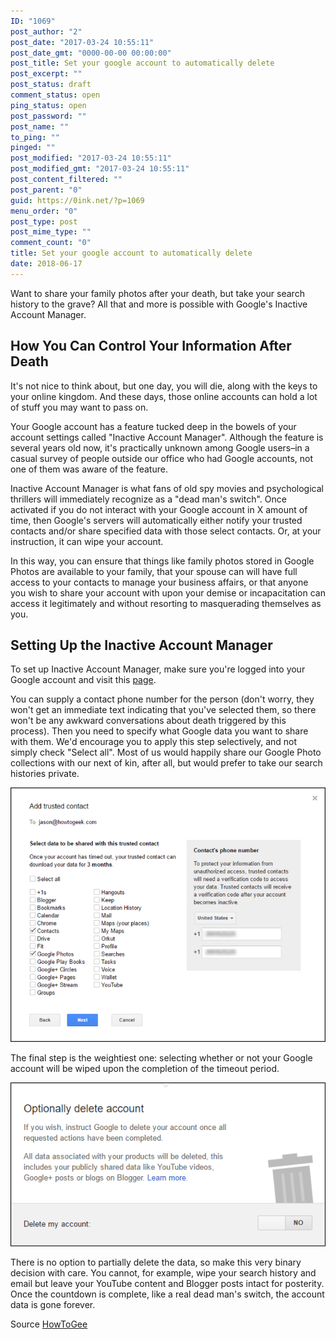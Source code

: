 ```yaml
---
ID: "1069"
post_author: "2"
post_date: "2017-03-24 10:55:11"
post_date_gmt: "0000-00-00 00:00:00"
post_title: Set your google account to automatically delete
post_excerpt: ""
post_status: draft
comment_status: open
ping_status: open
post_password: ""
post_name: ""
to_ping: ""
pinged: ""
post_modified: "2017-03-24 10:55:11"
post_modified_gmt: "2017-03-24 10:55:11"
post_content_filtered: ""
post_parent: "0"
guid: https://0ink.net/?p=1069
menu_order: "0"
post_type: post
post_mime_type: ""
comment_count: "0"
title: Set your google account to automatically delete
date: 2018-06-17
---
```


Want to share your family photos after your death, but take your
search history to the grave? All that and more is possible with
Google's Inactive Account Manager.

## How You Can Control Your Information After Death

It's not nice to think about, but one day, you will die, along with
the keys to your online kingdom. And these days, those online accounts
can hold a lot of stuff you may want to pass on.

Your Google account has a feature tucked deep in the bowels of your
account settings called "Inactive Account Manager". Although the
feature is several years old now, it's practically unknown among
Google users–in a casual survey of people outside our office who had
Google accounts, not one of them was aware of the feature.

Inactive Account Manager is what fans of old spy movies and
psychological thrillers will immediately recognize as a "dead man's
switch". Once activated if you do not interact with your Google
account in X amount of time, then Google's servers will automatically
either notify your trusted contacts and/or share specified data with
those select contacts. Or, at your instruction, it can wipe your account.

In this way, you can ensure that things like family photos stored in
Google Photos are available to your family, that your spouse can will
have full access to your contacts to manage your business affairs, or
that anyone you wish to share your account with upon your demise or
incapacitation can access it legitimately and without resorting to
masquerading themselves as you.

## Setting Up the Inactive Account Manager

To set up Inactive Account Manager, make sure you're logged into your
Google account and visit this [page](https://www.google.com/settings/u/0/account/inactive).

You can supply a contact phone number for the person (don't worry, they
won't get an immediate text indicating that you've selected them, so
there won't be any awkward conversations about death triggered by
this process). Then you need to specify what Google data you want to
share with them. We'd encourage you to apply this step selectively,
and not simply check "Select all". Most of us would happily share our
Google Photo collections with our next of kin, after all, but would
prefer to take our search histories private. 

![google-auto-delete-1](/images/2018/google-auto-delete-1.png)

The final step is the weightiest one: selecting whether or not your
Google account will be wiped upon the completion of the timeout period.

![google-auto-delete-2](/images/2018/google-auto-delete-2.png)

There is no option to partially delete the data, so make this very
binary decision with care. You cannot, for example, wipe your search
history and email but leave your YouTube content and Blogger posts
intact for posterity. Once the countdown is complete, like a real
dead man's switch, the account data is gone forever.

Source [HowToGee](https://www.howtogeek.com/273488/how-to-set-your-google-account-to-automatically-delete-or-share-upon-your-death/)

